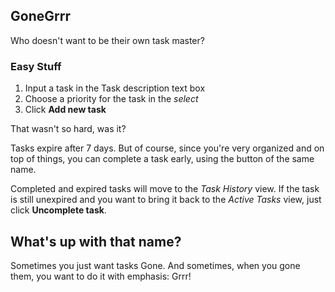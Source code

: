 ## GoneGrrr ##

Who doesn't want to be their own task master?

### Easy Stuff ###
1. Input a task in the Task description text box
2. Choose a priority for the task in the *select*
3. Click **Add new task**

That wasn't so hard, was it?

Tasks expire after 7 days. But of course, since you're very organized and on top of things, you can complete a task early, using the button of the same name.

Completed and expired tasks will move to the *Task History* view. If the task is still unexpired and you want to bring it back to the *Active Tasks* view, just click **Uncomplete task**.

## What's up with that name? ##
Sometimes you just want tasks Gone. And sometimes, when you gone them, you want to do it with emphasis: Grrr!